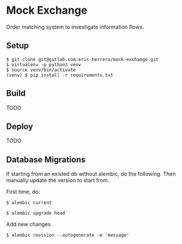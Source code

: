 # Mock Exchange

Order matching system to investigate information flows.

## Setup

```
$ git clone git@gitlab.com:eric-herrera/mock-exchange.git
$ virtualenv -p python3 venv
$ source venv/bin/activate
(venv) $ pip install -r requirements.txt
```

## Build

TODO

## Deploy

TODO

## Database Migrations

If starting from an existed db without alembic, do the following. Then
manually update the version to start from.

First time, do:
```
$ alembic current
```

```
$ alembic upgrade head
```

Add new changes
```
$ alembic revision --autogenerate -m 'message'
```

